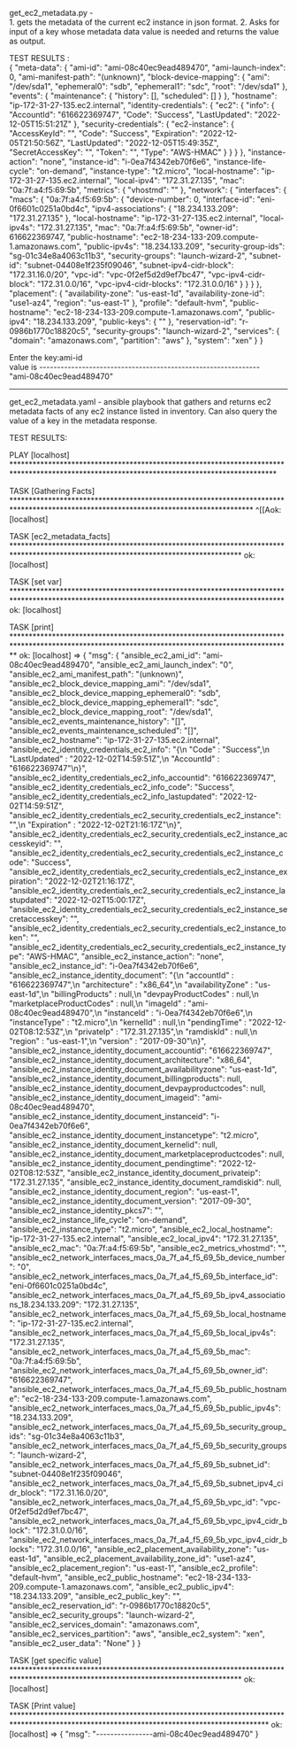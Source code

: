 get_ec2_metadata.py -<br> 1. gets the metadata of the current ec2 instance in json format.
                      2. Asks for input of a key whose metadata data value is needed and returns the value as output. <br>

TEST RESULTS :<br>
{
    "meta-data": {
        "ami-id": "ami-08c40ec9ead489470",
        "ami-launch-index": 0,
        "ami-manifest-path": "(unknown)",
        "block-device-mapping": {
            "ami": "/dev/sda1",
            "ephemeral0": "sdb",
            "ephemeral1": "sdc",
            "root": "/dev/sda1"
        },
        "events": {
            "maintenance": {
                "history": [],
                "scheduled": []
            }
        },
        "hostname": "ip-172-31-27-135.ec2.internal",
        "identity-credentials": {
            "ec2": {
                "info": {
                    "AccountId": "616622369747",
                    "Code": "Success",
                    "LastUpdated": "2022-12-05T15:51:21Z"
                },
                "security-credentials": {
                    "ec2-instance": {
                        "AccessKeyId": "",
                        "Code": "Success",
                        "Expiration": "2022-12-05T21:50:56Z",
                        "LastUpdated": "2022-12-05T15:49:35Z",
                        "SecretAccessKey": "",
                        "Token": "",
                        "Type": "AWS-HMAC"
                    }
                }
            }
        },
        "instance-action": "none",
        "instance-id": "i-0ea7f4342eb70f6e6",
        "instance-life-cycle": "on-demand",
        "instance-type": "t2.micro",
        "local-hostname": "ip-172-31-27-135.ec2.internal",
        "local-ipv4": "172.31.27.135",
        "mac": "0a:7f:a4:f5:69:5b",
        "metrics": {
            "vhostmd": "<?xml version=\"1.0\" encoding=\"UTF-8\"?>"
        },
        "network": {
            "interfaces": {
                "macs": {
                    "0a:7f:a4:f5:69:5b": {
                        "device-number": 0,
                        "interface-id": "eni-0f6601c0251a0bd4c",
                        "ipv4-associations": {
                            "18.234.133.209": "172.31.27.135"
                        },
                        "local-hostname": "ip-172-31-27-135.ec2.internal",
                        "local-ipv4s": "172.31.27.135",
                        "mac": "0a:7f:a4:f5:69:5b",
                        "owner-id": 616622369747,
                        "public-hostname": "ec2-18-234-133-209.compute-1.amazonaws.com",
                        "public-ipv4s": "18.234.133.209",
                        "security-group-ids": "sg-01c34e8a4063c11b3",
                        "security-groups": "launch-wizard-2",
                        "subnet-id": "subnet-04408e1f235f09046",
                        "subnet-ipv4-cidr-block": "172.31.16.0/20",
                        "vpc-id": "vpc-0f2ef5d2d9ef7bc47",
                        "vpc-ipv4-cidr-block": "172.31.0.0/16",
                        "vpc-ipv4-cidr-blocks": "172.31.0.0/16"
                    }
                }
            }
        },
        "placement": {
            "availability-zone": "us-east-1d",
            "availability-zone-id": "use1-az4",
            "region": "us-east-1"
        },
        "profile": "default-hvm",
        "public-hostname": "ec2-18-234-133-209.compute-1.amazonaws.com",
        "public-ipv4": "18.234.133.209",
        "public-keys": {
            ""
        },
        "reservation-id": "r-0986b1770c18820c5",
        "security-groups": "launch-wizard-2",
        "services": {
            "domain": "amazonaws.com",
            "partition": "aws"
        },
        "system": "xen"
    }
}

Enter the key:ami-id <br>
value is -------------------------------------------------------------- <br>
"ami-08c40ec9ead489470"





------------------------------------------------------------------------------------------------------------------------------------------------------------------------------------------------------------------

get_ec2_metadata.yaml - ansible playbook that gathers and returns ec2 metadata facts of any ec2 instance listed in inventory.
Can also query the value of a key in the metadata response. <br>

TEST RESULTS: <br>

PLAY [localhost] ********************************************************************************************************************************************

TASK [Gathering Facts] **************************************************************************************************************************************
^[[Aok: [localhost]

TASK [ec2_metadata_facts] ***********************************************************************************************************************************
ok: [localhost]

TASK [set var] **********************************************************************************************************************************************
ok: [localhost]

TASK [print] ************************************************************************************************************************************************
ok: [localhost] => {
    "msg": {
        "ansible_ec2_ami_id": "ami-08c40ec9ead489470",
        "ansible_ec2_ami_launch_index": "0",
        "ansible_ec2_ami_manifest_path": "(unknown)",
        "ansible_ec2_block_device_mapping_ami": "/dev/sda1",
        "ansible_ec2_block_device_mapping_ephemeral0": "sdb",
        "ansible_ec2_block_device_mapping_ephemeral1": "sdc",
        "ansible_ec2_block_device_mapping_root": "/dev/sda1",
        "ansible_ec2_events_maintenance_history": "[]",
        "ansible_ec2_events_maintenance_scheduled": "[]",
        "ansible_ec2_hostname": "ip-172-31-27-135.ec2.internal",
        "ansible_ec2_identity_credentials_ec2_info": "{\n  \"Code\" : \"Success\",\n  \"LastUpdated\" : \"2022-12-02T14:59:51Z\",\n  \"AccountId\" : \"616622369747\"\n}",
        "ansible_ec2_identity_credentials_ec2_info_accountid": "616622369747",
        "ansible_ec2_identity_credentials_ec2_info_code": "Success",
        "ansible_ec2_identity_credentials_ec2_info_lastupdated": "2022-12-02T14:59:51Z",
        "ansible_ec2_identity_credentials_ec2_security_credentials_ec2_instance": "",\n  \"Expiration\" : \"2022-12-02T21:16:17Z\"\n}",
        "ansible_ec2_identity_credentials_ec2_security_credentials_ec2_instance_accesskeyid": "",
        "ansible_ec2_identity_credentials_ec2_security_credentials_ec2_instance_code": "Success",
        "ansible_ec2_identity_credentials_ec2_security_credentials_ec2_instance_expiration": "2022-12-02T21:16:17Z",
        "ansible_ec2_identity_credentials_ec2_security_credentials_ec2_instance_lastupdated": "2022-12-02T15:00:17Z",
        "ansible_ec2_identity_credentials_ec2_security_credentials_ec2_instance_secretaccesskey": "",
        "ansible_ec2_identity_credentials_ec2_security_credentials_ec2_instance_token": "",
        "ansible_ec2_identity_credentials_ec2_security_credentials_ec2_instance_type": "AWS-HMAC",
        "ansible_ec2_instance_action": "none",
        "ansible_ec2_instance_id": "i-0ea7f4342eb70f6e6",
        "ansible_ec2_instance_identity_document": "{\n  \"accountId\" : \"616622369747\",\n  \"architecture\" : \"x86_64\",\n  \"availabilityZone\" : \"us-east-1d\",\n  \"billingProducts\" : null,\n  \"devpayProductCodes\" : null,\n  \"marketplaceProductCodes\" : null,\n  \"imageId\" : \"ami-08c40ec9ead489470\",\n  \"instanceId\" : \"i-0ea7f4342eb70f6e6\",\n  \"instanceType\" : \"t2.micro\",\n  \"kernelId\" : null,\n  \"pendingTime\" : \"2022-12-02T08:12:53Z\",\n  \"privateIp\" : \"172.31.27.135\",\n  \"ramdiskId\" : null,\n  \"region\" : \"us-east-1\",\n  \"version\" : \"2017-09-30\"\n}",
        "ansible_ec2_instance_identity_document_accountid": "616622369747",
        "ansible_ec2_instance_identity_document_architecture": "x86_64",
        "ansible_ec2_instance_identity_document_availabilityzone": "us-east-1d",
        "ansible_ec2_instance_identity_document_billingproducts": null,
        "ansible_ec2_instance_identity_document_devpayproductcodes": null,
        "ansible_ec2_instance_identity_document_imageid": "ami-08c40ec9ead489470",
        "ansible_ec2_instance_identity_document_instanceid": "i-0ea7f4342eb70f6e6",
        "ansible_ec2_instance_identity_document_instancetype": "t2.micro",
        "ansible_ec2_instance_identity_document_kernelid": null,
        "ansible_ec2_instance_identity_document_marketplaceproductcodes": null,
        "ansible_ec2_instance_identity_document_pendingtime": "2022-12-02T08:12:53Z",
        "ansible_ec2_instance_identity_document_privateip": "172.31.27.135",
        "ansible_ec2_instance_identity_document_ramdiskid": null,
        "ansible_ec2_instance_identity_document_region": "us-east-1",
        "ansible_ec2_instance_identity_document_version": "2017-09-30",
        "ansible_ec2_instance_identity_pkcs7": "",
        "ansible_ec2_instance_life_cycle": "on-demand",
        "ansible_ec2_instance_type": "t2.micro",
        "ansible_ec2_local_hostname": "ip-172-31-27-135.ec2.internal",
        "ansible_ec2_local_ipv4": "172.31.27.135",
        "ansible_ec2_mac": "0a:7f:a4:f5:69:5b",
        "ansible_ec2_metrics_vhostmd": "<?xml version=\"1.0\" encoding=\"UTF-8\"?>",
        "ansible_ec2_network_interfaces_macs_0a_7f_a4_f5_69_5b_device_number": "0",
        "ansible_ec2_network_interfaces_macs_0a_7f_a4_f5_69_5b_interface_id": "eni-0f6601c0251a0bd4c",
        "ansible_ec2_network_interfaces_macs_0a_7f_a4_f5_69_5b_ipv4_associations_18.234.133.209": "172.31.27.135",
        "ansible_ec2_network_interfaces_macs_0a_7f_a4_f5_69_5b_local_hostname": "ip-172-31-27-135.ec2.internal",
        "ansible_ec2_network_interfaces_macs_0a_7f_a4_f5_69_5b_local_ipv4s": "172.31.27.135",
        "ansible_ec2_network_interfaces_macs_0a_7f_a4_f5_69_5b_mac": "0a:7f:a4:f5:69:5b",
        "ansible_ec2_network_interfaces_macs_0a_7f_a4_f5_69_5b_owner_id": "616622369747",
        "ansible_ec2_network_interfaces_macs_0a_7f_a4_f5_69_5b_public_hostname": "ec2-18-234-133-209.compute-1.amazonaws.com",
        "ansible_ec2_network_interfaces_macs_0a_7f_a4_f5_69_5b_public_ipv4s": "18.234.133.209",
        "ansible_ec2_network_interfaces_macs_0a_7f_a4_f5_69_5b_security_group_ids": "sg-01c34e8a4063c11b3",
        "ansible_ec2_network_interfaces_macs_0a_7f_a4_f5_69_5b_security_groups": "launch-wizard-2",
        "ansible_ec2_network_interfaces_macs_0a_7f_a4_f5_69_5b_subnet_id": "subnet-04408e1f235f09046",
        "ansible_ec2_network_interfaces_macs_0a_7f_a4_f5_69_5b_subnet_ipv4_cidr_block": "172.31.16.0/20",
        "ansible_ec2_network_interfaces_macs_0a_7f_a4_f5_69_5b_vpc_id": "vpc-0f2ef5d2d9ef7bc47",
        "ansible_ec2_network_interfaces_macs_0a_7f_a4_f5_69_5b_vpc_ipv4_cidr_block": "172.31.0.0/16",
        "ansible_ec2_network_interfaces_macs_0a_7f_a4_f5_69_5b_vpc_ipv4_cidr_blocks": "172.31.0.0/16",
        "ansible_ec2_placement_availability_zone": "us-east-1d",
        "ansible_ec2_placement_availability_zone_id": "use1-az4",
        "ansible_ec2_placement_region": "us-east-1",
        "ansible_ec2_profile": "default-hvm",
        "ansible_ec2_public_hostname": "ec2-18-234-133-209.compute-1.amazonaws.com",
        "ansible_ec2_public_ipv4": "18.234.133.209",
        "ansible_ec2_public_key": "",
        "ansible_ec2_reservation_id": "r-0986b1770c18820c5",
        "ansible_ec2_security_groups": "launch-wizard-2",
        "ansible_ec2_services_domain": "amazonaws.com",
        "ansible_ec2_services_partition": "aws",
        "ansible_ec2_system": "xen",
        "ansible_ec2_user_data": "None"
    }
}

TASK [get specific value] ***********************************************************************************************************************************
ok: [localhost]

TASK [Print value] ******************************************************************************************************************************************
ok: [localhost] => {
    "msg": "----------------ami-08c40ec9ead489470"
}
